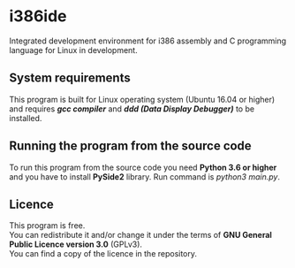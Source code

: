 # i386ide

Integrated development environment for i386 assembly and C programming language for Linux in development.

## System requirements  

This program is built for Linux operating system (Ubuntu 16.04 or higher) and requires ***gcc **compiler***** and
***ddd (Data Display Debugger)*** to be installed.

## Running the program from the source code

To run this program from the source code you need **Python 3.6 or higher** and you have to install **PySide2** library. Run command is *python3 main.py*.

## Licence

This program is free.</br>
You can redistribute it and/or change it under the terms of **GNU General Public Licence version 3.0** (GPLv3). </br>
You can find a copy of the licence in the repository.
